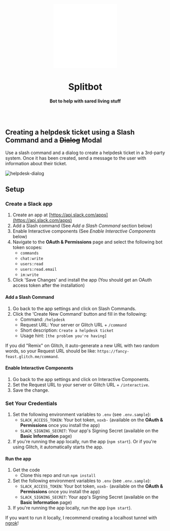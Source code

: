 <div align="center">
	<img src="https://github.com/vitormalencar/sourc/blob/master/site/images/logo_animated.svg?raw=true" width="200" height="200">
	<h1>Splitbot</h1>
	<p>
        <b>Bot to help with sared living stuff</b>
	</p>
	<br>
	<br>
</div>



<!-- [![CircleCI](https://circleci.com/gh/vitormalencar/back-pack.svg?style=svg)](https://circleci.com/gh/vitormalencar/back-pack)
[![code style: prettier](https://img.shields.io/badge/code_style-prettier-ff69b4.svg)](https://github.com/prettier/prettier)
[![Test Coverage](https://api.codeclimate.com/v1/badges/c201454a79d895620ee1/test_coverage)](https://codeclimate.com/github/vitormalencar/back-pack/test_coverage)
[![Maintainability](https://api.codeclimate.com/v1/badges/c201454a79d895620ee1/maintainability)](https://codeclimate.com/github/vitormalencar/back-pack/maintainability) [![Greenkeeper badge](https://badges.greenkeeper.io/vitormalencar/splitbot.svg)](https://greenkeeper.io/) -->


## Creating a helpdesk ticket using a Slash Command and a ~~Dialog~~ Modal
Use a slash command and a dialog to create a helpdesk ticket in a 3rd-party system. Once it has been created, send a message to the user with information about their ticket.

![helpdesk-dialog](https://user-images.githubusercontent.com/700173/30929774-5fe9f0e2-a374-11e7-958e-0d8c362f89a3.gif)

## Setup

### Create a Slack app

1. Create an app at [https://api.slack.com/apps](https://api.slack.com/apps)
2. Add a Slash command (See *Add a Slash Command* section below)
3. Enable Interactive components (See *Enable Interactive Components* below)
4. Navigate to the **OAuth & Permissions** page and select the following bot token scopes:
    * `commands`
    * `chat:write`
    * `users:read`
    * `users:read.email`
    * `im:write`
5. Click 'Save Changes' and install the app (You should get an OAuth access token after the installation)

#### Add a Slash Command
1. Go back to the app settings and click on Slash Commands.
1. Click the 'Create New Command' button and fill in the following:
    * Command: `/helpdesk`
    * Request URL: Your server or Glitch URL + `/command`
    * Short description: `Create a helpdesk ticket`
    * Usage hint: `[the problem you're having]`

If you did "Remix" on Glitch, it auto-generate a new URL with two random words, so your Request URL should be like: `https://fancy-feast.glitch.me/command`.


#### Enable Interactive Components
1. Go back to the app settings and click on Interactive Components.
1. Set the Request URL to your server or Glitch URL + `/interactive`.
1. Save the change.


### Set Your Credentials

1. Set the following environment variables to `.env` (see `.env.sample`):
    * `SLACK_ACCESS_TOKEN`: Your bot token, `xoxb-` (available on the **OAuth & Permissions** once you install the app)
    * `SLACK_SIGNING_SECRET`: Your app's Signing Secret (available on the **Basic Information** page)
2. If you're running the app locally, run the app (`npm start`). Or if you're using Glitch, it automatically starts the app.

#### Run the app

1. Get the code
    * Clone this repo and run `npm install`
2. Set the following environment variables to `.env` (see `.env.sample`):
    * `SLACK_ACCESS_TOKEN`: Your bot token, `xoxb-` (available on the **OAuth & Permissions** once you install the app)
    * `SLACK_SIGNING_SECRET`: Your app's Signing Secret (available on the **Basic Information** page)
3. If you're running the app locally, run the app (`npm start`).

If you want to run it locally, I recommend creating a localhost tunnel with [ngrok](https://ngrok.com)!
